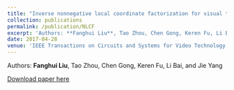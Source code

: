 ```yaml
---
title: "Inverse nonnegative local coordinate factorization for visual tracking"
collection: publications
permalink: /publication/NLCF
excerpt: 'Authors: **Fanghui Liu**, Tao Zhou, Chen Gong, Keren Fu, Li Bai, and Jie Yang'
date: 2017-04-28
venue: 'IEEE Transactions on Circuits and Systems for Video Technology (TCSVT)'
---
```

Authors: **Fanghui Liu**, Tao Zhou, Chen Gong, Keren Fu, Li Bai, and Jie Yang

[Download paper here](http://sgre.github.io/files/NLCF.pdf)


